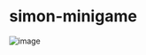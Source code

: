 # simon-minigame
![image](https://user-images.githubusercontent.com/89125596/177079862-f4d4ab7b-c3b0-4396-b9ec-adc309cfbea0.png)
